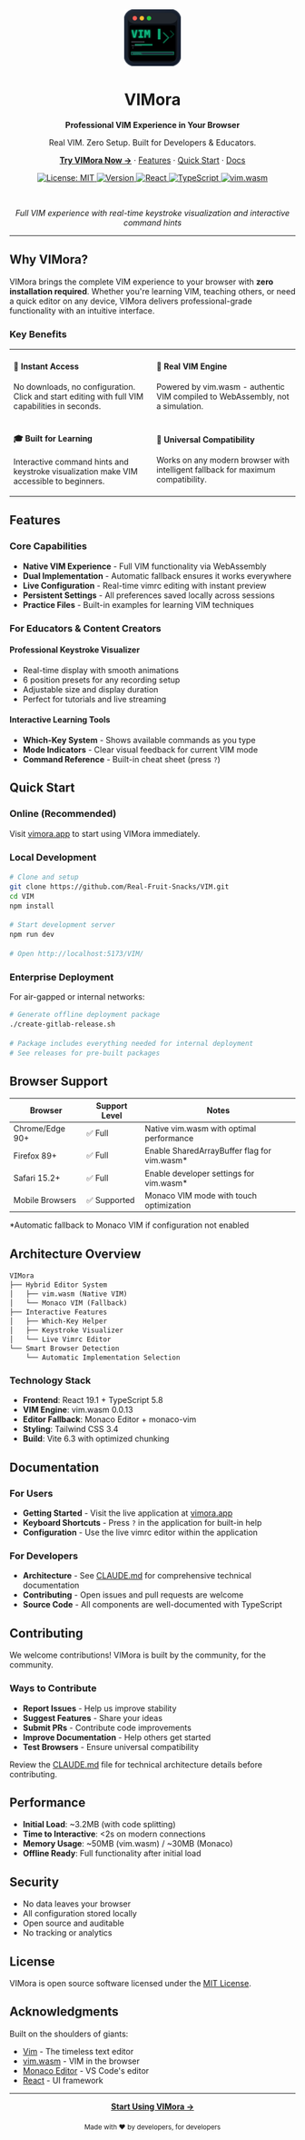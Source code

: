 <div align="center">
  <a href="https://real-fruit-snacks.github.io/VIM/">
    <img src="public/favicon-detailed.svg" alt="VIMora Logo" width="100" />
  </a>
  
  <h1>VIMora</h1>
  
  <p align="center">
    <strong>Professional VIM Experience in Your Browser</strong>
  </p>
  
  <p align="center">
    Real VIM. Zero Setup. Built for Developers & Educators.
  </p>
  
  <p align="center">
    <a href="https://real-fruit-snacks.github.io/VIM/"><strong>Try VIMora Now →</strong></a>
    ·
    <a href="#features">Features</a>
    ·
    <a href="#quick-start">Quick Start</a>
    ·
    <a href="#documentation">Docs</a>
  </p>
  
  <p align="center">
    <a href="https://opensource.org/licenses/MIT">
      <img src="https://img.shields.io/badge/License-MIT-blue.svg" alt="License: MIT" />
    </a>
    <a href="https://github.com/Real-Fruit-Snacks/VIM/releases/latest">
      <img src="https://img.shields.io/badge/version-1.0.0-blue.svg" alt="Version" />
    </a>
    <a href="https://reactjs.org/">
      <img src="https://img.shields.io/badge/React-19.1-61DAFB.svg?logo=react" alt="React" />
    </a>
    <a href="https://www.typescriptlang.org/">
      <img src="https://img.shields.io/badge/TypeScript-5.8-3178C6.svg?logo=typescript" alt="TypeScript" />
    </a>
    <a href="https://github.com/rhysd/vim.wasm">
      <img src="https://img.shields.io/badge/Powered%20by-vim.wasm-019733.svg?logo=vim" alt="vim.wasm" />
    </a>
  </p>
</div>

<br />

<div align="center">
  <p><em>Full VIM experience with real-time keystroke visualization and interactive command hints</em></p>
</div>

---

## Why VIMora?

VIMora brings the complete VIM experience to your browser with **zero installation required**. Whether you're learning VIM, teaching others, or need a quick editor on any device, VIMora delivers professional-grade functionality with an intuitive interface.

### Key Benefits

<table>
  <tr>
    <td width="50%">
      <h4>🚀 Instant Access</h4>
      <p>No downloads, no configuration. Click and start editing with full VIM capabilities in seconds.</p>
    </td>
    <td width="50%">
      <h4>🎯 Real VIM Engine</h4>
      <p>Powered by vim.wasm - authentic VIM compiled to WebAssembly, not a simulation.</p>
    </td>
  </tr>
  <tr>
    <td width="50%">
      <h4>🎓 Built for Learning</h4>
      <p>Interactive command hints and keystroke visualization make VIM accessible to beginners.</p>
    </td>
    <td width="50%">
      <h4>📱 Universal Compatibility</h4>
      <p>Works on any modern browser with intelligent fallback for maximum compatibility.</p>
    </td>
  </tr>
</table>

## Features

### Core Capabilities

- **Native VIM Experience** - Full VIM functionality via WebAssembly
- **Dual Implementation** - Automatic fallback ensures it works everywhere
- **Live Configuration** - Real-time vimrc editing with instant preview
- **Persistent Settings** - All preferences saved locally across sessions
- **Practice Files** - Built-in examples for learning VIM techniques

### For Educators & Content Creators

#### Professional Keystroke Visualizer
- Real-time display with smooth animations
- 6 position presets for any recording setup
- Adjustable size and display duration
- Perfect for tutorials and live streaming

#### Interactive Learning Tools
- **Which-Key System** - Shows available commands as you type
- **Mode Indicators** - Clear visual feedback for current VIM mode
- **Command Reference** - Built-in cheat sheet (press `?`)

## Quick Start

### Online (Recommended)

Visit [vimora.app](https://real-fruit-snacks.github.io/VIM/) to start using VIMora immediately.

### Local Development

```bash
# Clone and setup
git clone https://github.com/Real-Fruit-Snacks/VIM.git
cd VIM
npm install

# Start development server
npm run dev

# Open http://localhost:5173/VIM/
```

### Enterprise Deployment

For air-gapped or internal networks:

```bash
# Generate offline deployment package
./create-gitlab-release.sh

# Package includes everything needed for internal deployment
# See releases for pre-built packages
```

## Browser Support

| Browser | Support Level | Notes |
|---------|--------------|-------|
| Chrome/Edge 90+ | ✅ Full | Native vim.wasm with optimal performance |
| Firefox 89+ | ✅ Full | Enable SharedArrayBuffer flag for vim.wasm* |
| Safari 15.2+ | ✅ Full | Enable developer settings for vim.wasm* |
| Mobile Browsers | ✅ Supported | Monaco VIM mode with touch optimization |

*Automatic fallback to Monaco VIM if configuration not enabled

## Architecture Overview

```
VIMora
├── Hybrid Editor System
│   ├── vim.wasm (Native VIM)
│   └── Monaco VIM (Fallback)
├── Interactive Features
│   ├── Which-Key Helper
│   ├── Keystroke Visualizer
│   └── Live Vimrc Editor
└── Smart Browser Detection
    └── Automatic Implementation Selection
```

### Technology Stack

- **Frontend**: React 19.1 + TypeScript 5.8
- **VIM Engine**: vim.wasm 0.0.13
- **Editor Fallback**: Monaco Editor + monaco-vim
- **Styling**: Tailwind CSS 3.4
- **Build**: Vite 6.3 with optimized chunking

## Documentation

### For Users
- **Getting Started** - Visit the live application at [vimora.app](https://real-fruit-snacks.github.io/VIM/)
- **Keyboard Shortcuts** - Press `?` in the application for built-in help
- **Configuration** - Use the live vimrc editor within the application

### For Developers
- **Architecture** - See [CLAUDE.md](CLAUDE.md) for comprehensive technical documentation
- **Contributing** - Open issues and pull requests are welcome
- **Source Code** - All components are well-documented with TypeScript

## Contributing

We welcome contributions! VIMora is built by the community, for the community.

### Ways to Contribute

- **Report Issues** - Help us improve stability
- **Suggest Features** - Share your ideas
- **Submit PRs** - Contribute code improvements
- **Improve Documentation** - Help others get started
- **Test Browsers** - Ensure universal compatibility

Review the [CLAUDE.md](CLAUDE.md) file for technical architecture details before contributing.

## Performance

- **Initial Load**: ~3.2MB (with code splitting)
- **Time to Interactive**: <2s on modern connections
- **Memory Usage**: ~50MB (vim.wasm) / ~30MB (Monaco)
- **Offline Ready**: Full functionality after initial load

## Security

- No data leaves your browser
- All configuration stored locally
- Open source and auditable
- No tracking or analytics

## License

VIMora is open source software licensed under the [MIT License](LICENSE).

## Acknowledgments

Built on the shoulders of giants:

- [Vim](https://www.vim.org/) - The timeless text editor
- [vim.wasm](https://github.com/rhysd/vim.wasm) - VIM in the browser
- [Monaco Editor](https://microsoft.github.io/monaco-editor/) - VS Code's editor
- [React](https://react.dev/) - UI framework

---

<div align="center">
  <p>
    <a href="https://real-fruit-snacks.github.io/VIM/"><strong>Start Using VIMora →</strong></a>
  </p>
  <p>
    <sub>Made with ❤️ by developers, for developers</sub>
  </p>
</div>